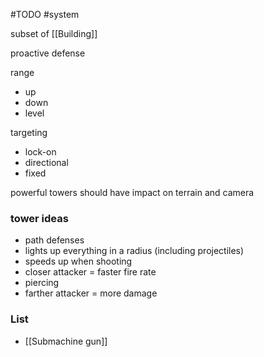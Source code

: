 #TODO 
#system 

subset of [[Building]]

proactive defense

range
- up 
- down
- level

targeting
- lock-on
- directional
- fixed

powerful towers should have impact on terrain and camera

### tower ideas
- path defenses
- lights up everything in a radius (including projectiles)
- speeds up when shooting
- closer attacker = faster fire rate
- piercing
- farther attacker = more damage

### List
- [[Submachine gun]]